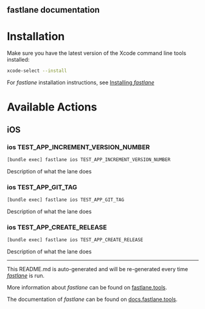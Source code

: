 fastlane documentation
----

# Installation

Make sure you have the latest version of the Xcode command line tools installed:

```sh
xcode-select --install
```

For _fastlane_ installation instructions, see [Installing _fastlane_](https://docs.fastlane.tools/#installing-fastlane)

# Available Actions

## iOS

### ios TEST_APP_INCREMENT_VERSION_NUMBER

```sh
[bundle exec] fastlane ios TEST_APP_INCREMENT_VERSION_NUMBER
```

Description of what the lane does

### ios TEST_APP_GIT_TAG

```sh
[bundle exec] fastlane ios TEST_APP_GIT_TAG
```

Description of what the lane does

### ios TEST_APP_CREATE_RELEASE

```sh
[bundle exec] fastlane ios TEST_APP_CREATE_RELEASE
```

Description of what the lane does

----

This README.md is auto-generated and will be re-generated every time [_fastlane_](https://fastlane.tools) is run.

More information about _fastlane_ can be found on [fastlane.tools](https://fastlane.tools).

The documentation of _fastlane_ can be found on [docs.fastlane.tools](https://docs.fastlane.tools).
